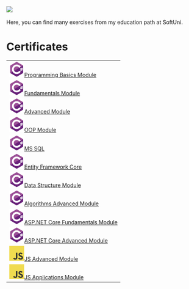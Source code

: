 <a href="https://softuni.bg">
  <img src="https://user-images.githubusercontent.com/78408524/171289158-48257e0a-c7f0-440b-b354-ef0f2e8a9a8a.png"></img>
</a>

Here, you can find many exercises from my education path at SoftUni.

<h1>Certificates</h1>
<table>
<tr>
    <td>
		<a href="https://softuni.bg/certificates/details/100273/0b43e777" target="_blank" rel="noreferrer"> 
		<img src="https://raw.githubusercontent.com/devicons/devicon/master/icons/csharp/csharp-original.svg" alt="csharp" width="40" height="40" 
			 <h3>Programming Basics Module</h3>
		</a>
	</td>
</tr>
<tr>
    <td>
		 <a href="https://softuni.bg/certificates/details/111558/92a94dac" target="_blank" rel="noreferrer"> 
			<img src="https://raw.githubusercontent.com/devicons/devicon/master/icons/csharp/csharp-original.svg" alt="csharp" width="40" height="40" 	
			<h3>Fundamentals Module</h3>
		</a>
	</td>
</tr>
<tr>
    <td>
		<a href="https://softuni.bg/certificates/details/114383/dff6c48a" target="_blank" rel="noreferrer"> 
    <img src="https://raw.githubusercontent.com/devicons/devicon/master/icons/csharp/csharp-original.svg" alt="csharp" width="40" height="40" 
         <h3>Advanced Module</h3>
		</a>
	</td>
</tr>
<tr>
    <td>
		<a href="https://softuni.bg/certificates/details/120532/cea0cd45" target="_blank" rel="noreferrer"> 
		<img src="https://raw.githubusercontent.com/devicons/devicon/master/icons/csharp/csharp-original.svg" alt="csharp" width="40" height="40" 
         <h3>OOP Module</h3>
	</a>
	</td>
</tr>
<tr>
    <td>
		<a href="https://softuni.bg/certificates/details/134772/b568d713" target="_blank" rel="noreferrer"> 
		<img src="https://raw.githubusercontent.com/devicons/devicon/master/icons/csharp/csharp-original.svg" alt="csharp" width="40" height="40" 
         <h3>MS SQL</h3>
	</a>
	</td>
</tr>
<tr>
    <td>
		<a href="https://softuni.bg/certificates/details/141227/f013045c" target="_blank" rel="noreferrer"> 
		<img src="https://raw.githubusercontent.com/devicons/devicon/master/icons/csharp/csharp-original.svg" alt="csharp" width="40" height="40" 
         <h3>Entity Framework Core</h3>
	</a>
	</td>
</tr>
<tr>
    <td>
		 <a href="https://softuni.bg/certificates/details/133543/f30ff3db" target="_blank" rel="noreferrer"> 
		<img src="https://raw.githubusercontent.com/devicons/devicon/master/icons/csharp/csharp-original.svg" alt="csharp" width="40" height="40" 
         <h3>Data Structure Module</h3>
		</a>
	</td>
</tr>
<tr>
    <td>
		 <a href="https://softuni.bg/certificates/details/142505/7b334d3d" target="_blank" rel="noreferrer"> 
		<img src="https://raw.githubusercontent.com/devicons/devicon/master/icons/csharp/csharp-original.svg" alt="csharp" width="40" height="40" 
         <h3>Algorithms Advanced Module</h3>
		</a>
	</td>
</tr>
<tr>
    <td>
		 <a href="https://softuni.bg/certificates/details/146657/c7fa1319" target="_blank" rel="noreferrer"> 
		<img src="https://raw.githubusercontent.com/devicons/devicon/master/icons/csharp/csharp-original.svg" alt="csharp" width="40" height="40" 
         <h3>ASP.NET Core Fundamentals Module</h3>
		</a>
	</td>
</tr>
<tr>
    <td>
		 <a href="https://softuni.bg/certificates/details/152373/283c74b5" target="_blank" rel="noreferrer"> 
		<img src="https://raw.githubusercontent.com/devicons/devicon/master/icons/csharp/csharp-original.svg" alt="csharp" width="40" height="40" 
         <h3>ASP.NET Core Advanced Module</h3>
		</a>
	</td>
</tr>
<tr>
    <td>
		  <a href="https://softuni.bg/certificates/details/126454/0262ddda" target="_blank" rel="noreferrer"> 
    <img src="https://raw.githubusercontent.com/devicons/devicon/master/icons/javascript/javascript-original.svg" alt="javascript" width="40" height="40" 
         <h3>JS Advanced Module</h3>
  </a>
	</td>
</tr>
<tr>
    <td>
		  <a href="https://softuni.bg/certificates/details/130344/6ae47c78" target="_blank" rel="noreferrer"> 
    <img src="https://raw.githubusercontent.com/devicons/devicon/master/icons/javascript/javascript-original.svg" alt="javascript" width="40" height="40" 
         <h3>JS Applications Module</h3>
  </a>
	</td>
</tr>
